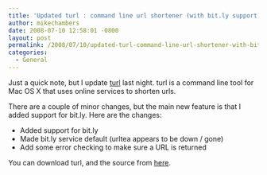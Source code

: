 ```yaml
---
title: 'Updated turl : command line url shortener (with bit.ly support)'
author: mikechambers
date: 2008-07-10 12:58:01 -0800
layout: post
permalink: /2008/07/10/updated-turl-command-line-url-shortener-with-bitly-support/
categories:
  - General
---
```



Just a quick note, but I update [turl][1] last night. turl is a command line tool for Mac OS X that uses online services to shorten urls. 

There are a couple of minor changes, but the main new feature is that I added support for bit.ly. Here are the changes:

*   Added support for bit.ly
*   Made bit.ly service default (urltea appears to be down / gone)
*   Add some error checking to make sure a URL is returned

You can download turl, and the source from [here][1].

 [1]: http://code.google.com/p/turl/